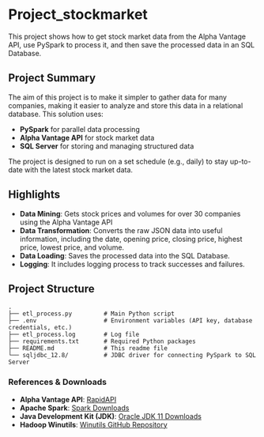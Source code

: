 # Project_stockmarket

This project shows how to get stock market data from the Alpha Vantage API, use PySpark to process it, and then save the processed data in an SQL Database.

## Project Summary

The aim of this project is to make it simpler to gather data for many companies, making it easier to analyze and store this data in a relational database. This solution uses:

- **PySpark** for parallel data processing
- **Alpha Vantage API** for stock market data
- **SQL Server** for storing and managing structured data

The project is designed to run on a set schedule (e.g., daily) to stay up-to-date with the latest stock market data.

## Highlights

- **Data Mining**: Gets stock prices and volumes for over 30 companies using the Alpha Vantage API
- **Data Transformation**: Converts the raw JSON data into useful information, including the date, opening price, closing price, highest price, lowest price, and volume.
- **Data Loading**: Saves the processed data into the SQL Database.
- **Logging**: It includes logging process to track successes and failures.

## Project Structure

```
.
├── etl_process.py         # Main Python script
├── .env                   # Environment variables (API key, database credentials, etc.)
├── etl_process.log        # Log file 
├── requirements.txt       # Required Python packages
├── README.md              # This readme file
└── sqljdbc_12.8/          # JDBC driver for connecting PySpark to SQL Server
```

### References & Downloads

- **Alpha Vantage API**: [RapidAPI](https://rapidapi.com/alphavantage/api/alpha-vantage/playground/)
- **Apache Spark**: [Spark Downloads](https://spark.apache.org/downloads.html)
- **Java Development Kit (JDK)**: [Oracle JDK 11 Downloads](https://www.oracle.com/java/technologies/javase/jdk11-archive-downloads.html)
- **Hadoop Winutils**: [Winutils GitHub Repository](https://github.com/cdarlint/winutils)


